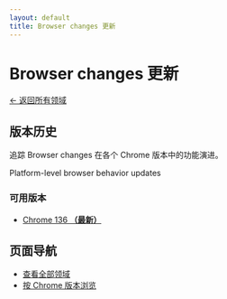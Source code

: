 ```yaml
---
layout: default
title: Browser changes 更新
---
```


# Browser changes 更新

[← 返回所有领域](../)

## 版本历史

追踪 Browser changes 在各个 Chrome 版本中的功能演进。

Platform-level browser behavior updates

### 可用版本

- [Chrome 136 **（最新）**](./chrome-136.html)

## 页面导航

- [查看全部领域](../)
- [按 Chrome 版本浏览](../../versions/)
